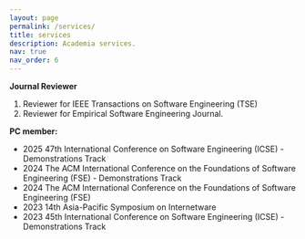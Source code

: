 ```yaml
---
layout: page
permalink: /services/
title: services
description: Academia services.
nav: true
nav_order: 6
---
```


**Journal Reviewer**
1. Reviewer for IEEE Transactions on Software Engineering (TSE)
2. Reviewer for Empirical Software Engineering Journal.


**PC member:** 
- 2025 47th International Conference on Software Engineering (ICSE) - Demonstrations Track
- 2024 The ACM International Conference on the Foundations of Software Engineering (FSE) - Demonstrations Track
- 2024 The ACM International Conference on the Foundations of Software Engineering (FSE)
- 2023 14th Asia-Pacific Symposium on Internetware
- 2023 45th International Conference on Software Engineering (ICSE) - Demonstrations Track

